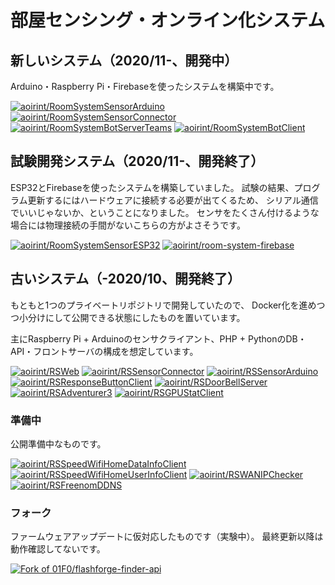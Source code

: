 # 部屋センシング・オンライン化システム
## 新しいシステム（2020/11-、開発中）
Arduino・Raspberry Pi・Firebaseを使ったシステムを構築中です。

[![aoirint/RoomSystemSensorArduino](https://github-readme-stats.vercel.app/api/pin/?username=aoirint&repo=RoomSystemSensorArduino)](https://github.com/aoirint/RoomSystemSensorArduino)
[![aoirint/RoomSystemSensorConnector](https://github-readme-stats.vercel.app/api/pin/?username=aoirint&repo=RoomSystemSensorConnector)](https://github.com/aoirint/RoomSystemSensorConnector)
[![aoirint/RoomSystemBotServerTeams](https://github-readme-stats.vercel.app/api/pin/?username=aoirint&repo=RoomSystemBotServerTeams)](https://github.com/aoirint/RoomSystemBotServerTeams)
[![aoirint/RoomSystemBotClient](https://github-readme-stats.vercel.app/api/pin/?username=aoirint&repo=RoomSystemBotClient)](https://github.com/aoirint/RoomSystemBotClient)


## 試験開発システム（2020/11-、開発終了）
ESP32とFirebaseを使ったシステムを構築していました。
試験の結果、プログラム更新するにはハードウェアに接続する必要が出てくるため、
シリアル通信でいいじゃないか、ということになりました。
センサをたくさん付けるような場合には物理接続の手間がないこちらの方がよさそうです。

[![aoirint/RoomSystemSensorESP32](https://github-readme-stats.vercel.app/api/pin/?username=aoirint&repo=RoomSystemSensorESP32)](https://github.com/aoirint/RoomSystemSensorESP32)
[![aoirint/room-system-firebase](https://github-readme-stats.vercel.app/api/pin/?username=aoirint&repo=room-system-firebase)](https://github.com/aoirint/room-system-firebase)


## 古いシステム（-2020/10、開発終了）
もともと1つのプライベートリポジトリで開発していたので、
Docker化を進めつつ小分けにして公開できる状態にしたものを置いています。

主にRaspberry Pi + Arduinoのセンサクライアント、PHP + PythonのDB・API・フロントサーバの構成を想定しています。

[![aoirint/RSWeb](https://github-readme-stats.vercel.app/api/pin/?username=aoirint&repo=RSWeb)](https://github.com/aoirint/RSWeb)
[![aoirint/RSSensorConnector](https://github-readme-stats.vercel.app/api/pin/?username=aoirint&repo=RSSensorConnector)](https://github.com/aoirint/RSSensorConnector)
[![aoirint/RSSensorArduino](https://github-readme-stats.vercel.app/api/pin/?username=aoirint&repo=RSSensorArduino)](https://github.com/aoirint/RSSensorArduino)
[![aoirint/RSResponseButtonClient](https://github-readme-stats.vercel.app/api/pin/?username=aoirint&repo=RSResponseButtonClient)](https://github.com/aoirint/RSResponseButtonClient)
[![aoirint/RSDoorBellServer](https://github-readme-stats.vercel.app/api/pin/?username=aoirint&repo=RSDoorBellServer)](https://github.com/aoirint/RSDoorBellServer)
[![aoirint/RSAdventurer3](https://github-readme-stats.vercel.app/api/pin/?username=aoirint&repo=RSAdventurer3)](https://github.com/aoirint/RSAdventurer3)
[![aoirint/RSGPUStatClient](https://github-readme-stats.vercel.app/api/pin/?username=aoirint&repo=RSGPUStatClient)](https://github.com/aoirint/RSGPUStatClient)

### 準備中
公開準備中なものです。

[![aoirint/RSSpeedWifiHomeDataInfoClient](https://github-readme-stats.vercel.app/api/pin/?username=aoirint&repo=RSSpeedWifiHomeDataInfoClient)](https://github.com/aoirint/RSSpeedWifiHomeDataInfoClient)
[![aoirint/RSSpeedWifiHomeUserInfoClient](https://github-readme-stats.vercel.app/api/pin/?username=aoirint&repo=RSSpeedWifiHomeUserInfoClient)](https://github.com/aoirint/RSSpeedWifiHomeUserInfoClient)
[![aoirint/RSWANIPChecker](https://github-readme-stats.vercel.app/api/pin/?username=aoirint&repo=RSWANIPChecker)](https://github.com/aoirint/RSWANIPChecker)
[![aoirint/RSFreenomDDNS](https://github-readme-stats.vercel.app/api/pin/?username=aoirint&repo=RSFreenomDDNS)](https://github.com/aoirint/RSFreenomDDNS)

### フォーク
ファームウェアアップデートに仮対応したものです（実験中）。
最終更新以降は動作確認してないです。

[![Fork of 01F0/flashforge-finder-api](https://github-readme-stats.vercel.app/api/pin/?username=aoirint&repo=flashforge-finder-api)](https://github.com/aoirint/flashforge-finder-api)
